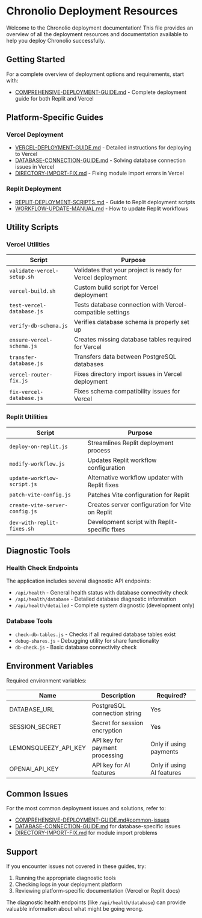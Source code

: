 # Chronolio Deployment Resources

Welcome to the Chronolio deployment documentation! This file provides an overview of all the deployment resources and documentation available to help you deploy Chronolio successfully.

## Getting Started

For a complete overview of deployment options and requirements, start with:

- [COMPREHENSIVE-DEPLOYMENT-GUIDE.md](./COMPREHENSIVE-DEPLOYMENT-GUIDE.md) - Complete deployment guide for both Replit and Vercel

## Platform-Specific Guides

### Vercel Deployment

- [VERCEL-DEPLOYMENT-GUIDE.md](./VERCEL-DEPLOYMENT-GUIDE.md) - Detailed instructions for deploying to Vercel
- [DATABASE-CONNECTION-GUIDE.md](./DATABASE-CONNECTION-GUIDE.md) - Solving database connection issues in Vercel
- [DIRECTORY-IMPORT-FIX.md](./DIRECTORY-IMPORT-FIX.md) - Fixing module import errors in Vercel

### Replit Deployment

- [REPLIT-DEPLOYMENT-SCRIPTS.md](./REPLIT-DEPLOYMENT-SCRIPTS.md) - Guide to Replit deployment scripts
- [WORKFLOW-UPDATE-MANUAL.md](./WORKFLOW-UPDATE-MANUAL.md) - How to update Replit workflows

## Utility Scripts

### Vercel Utilities

| Script | Purpose |
|--------|---------|
| `validate-vercel-setup.sh` | Validates that your project is ready for Vercel deployment |
| `vercel-build.sh` | Custom build script for Vercel deployment |
| `test-vercel-database.js` | Tests database connection with Vercel-compatible settings |
| `verify-db-schema.js` | Verifies database schema is properly set up |
| `ensure-vercel-schema.js` | Creates missing database tables required for Vercel |
| `transfer-database.js` | Transfers data between PostgreSQL databases |
| `vercel-router-fix.js` | Fixes directory import issues in Vercel deployment |
| `fix-vercel-database.js` | Fixes schema compatibility issues for Vercel |

### Replit Utilities

| Script | Purpose |
|--------|---------|
| `deploy-on-replit.js` | Streamlines Replit deployment process |
| `modify-workflow.js` | Updates Replit workflow configuration |
| `update-workflow-script.js` | Alternative workflow updater with Replit fixes |
| `patch-vite-config.js` | Patches Vite configuration for Replit |
| `create-vite-server-config.js` | Creates server configuration for Vite on Replit |
| `dev-with-replit-fixes.sh` | Development script with Replit-specific fixes |

## Diagnostic Tools

### Health Check Endpoints

The application includes several diagnostic API endpoints:

- `/api/health` - General health status with database connectivity check
- `/api/health/database` - Detailed database diagnostic information
- `/api/health/detailed` - Complete system diagnostic (development only)

### Database Tools

- `check-db-tables.js` - Checks if all required database tables exist
- `debug-shares.js` - Debugging utility for share functionality
- `db-check.js` - Basic database connectivity check

## Environment Variables

Required environment variables:

| Name | Description | Required? |
|------|-------------|-----------|
| DATABASE_URL | PostgreSQL connection string | Yes |
| SESSION_SECRET | Secret for session encryption | Yes |
| LEMONSQUEEZY_API_KEY | API key for payment processing | Only if using payments |
| OPENAI_API_KEY | API key for AI features | Only if using AI features |

## Common Issues

For the most common deployment issues and solutions, refer to:

- [COMPREHENSIVE-DEPLOYMENT-GUIDE.md#common-issues](./COMPREHENSIVE-DEPLOYMENT-GUIDE.md#common-issues)
- [DATABASE-CONNECTION-GUIDE.md](./DATABASE-CONNECTION-GUIDE.md) for database-specific issues
- [DIRECTORY-IMPORT-FIX.md](./DIRECTORY-IMPORT-FIX.md) for module import problems

## Support

If you encounter issues not covered in these guides, try:

1. Running the appropriate diagnostic tools
2. Checking logs in your deployment platform
3. Reviewing platform-specific documentation (Vercel or Replit docs)

The diagnostic health endpoints (like `/api/health/database`) can provide valuable information about what might be going wrong.